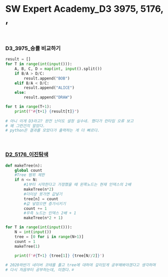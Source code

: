 # SW Expert Academy_D3 3975, 5176, , 


​	

### D3_3975_승률 비교하기

```python
result = []
for T in range(int(input())):
    A, B, C, D = map(int, input().split())
    if B/A > D/C:
        result.append("BOB")
    elif B/A < D/C:
        result.append("ALICE")
    else:
        result.append("DRAW")

for t in range(T+1):
    print(f"#{t+1} {result[t]}")
    
# 아니 이게 D3라고? 완전 난이도 설정 실수네. 했다가 런타임 오류 보고
# 왜 그런건지 알았다.
# python은 결과를 모았다가 출력하는 게 더 빠르다.
```

​	

### [D2_5176_이진탐색](https://github.com/colinder/colinder.github.io/blob/master/images/binary_tree.png)

```python
def makeTree(n):
    global count
    #Tree 범위 제한
    if n <= N:
        #1부터 시작한다고 가정했을 때 왼쪽노드는 현재 인덱스의 2배
        makeTree(n*2)
        #더이상 못가면 값넣기
        tree[n] = count
        #값 넣었으면 증가시키기
        count += 1
        #우측 노드는 인덱스 2배 + 1
        makeTree(n*2 + 1)

for T in range(int(input())):
    N = int(input())
    tree = [0 for i in range(N+1)]
    count = 1
    makeTree(1)
    
    print(f'#{T+1} {tree[1]} {tree[N//2]}')

# 2020하반기 네이버 코테를 풀고 tree에 대하여 깊이있게 공부해봐야겠다고 생각하며
# 다시 처음부터 공부하는데, 미쳤다.ㅎ
```


